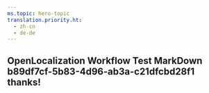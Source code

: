```yaml
---
ms.topic: hero-topic
translation.priority.ht: 
  - zh-cn
  - de-de
---
```

## OpenLocalization Workflow Test MarkDown b89df7cf-5b83-4d96-ab3a-c21dfcbd28f1 thanks!
